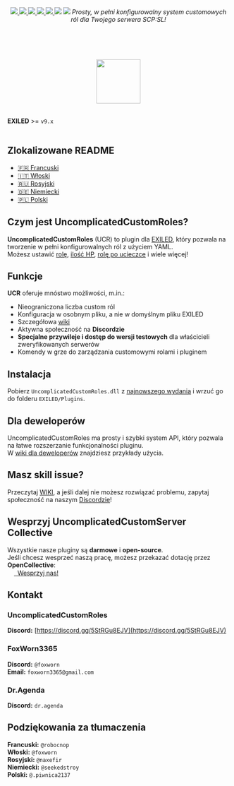 <div align="center">
  <a href="https://github.com/UncomplicatedCustomServer/UncomplicatedCustomRoles/releases/latest">
    <img src="https://img.shields.io/github/v/release/UncomplicatedCustomServer/UncomplicatedCustomRoles">
  </a> 
  <a href="https://github.com/UncomplicatedCustomServer/UncomplicatedCustomRoles/releases/latest">
    <img src="https://img.shields.io/github/downloads/UncomplicatedCustomServer/UncomplicatedCustomRoles/total">
  </a> 
  <a href="https://github.com/UncomplicatedCustomServer/UncomplicatedCustomRoles/pulls">
    <img src="https://img.shields.io/github/issues-pr/UncomplicatedCustomServer/UncomplicatedCustomRoles">
  </a> 
  <a href="https://github.com/UncomplicatedCustomServer/UncomplicatedCustomRoles/pulls">
    <img src="https://img.shields.io/github/issues-pr-closed/UncomplicatedCustomServer/UncomplicatedCustomRoles">
  </a> 
  <a href="https://github.com/UncomplicatedCustomServer/UncomplicatedCustomRoles/commits/main/">
    <img src="https://badgen.net/github/commits/UncomplicatedCustomServer/UncomplicatedCustomRoles/main">
  </a> 
  <img src="https://img.shields.io/badge/Verified_Exiled_Plugin-ss">

  <img src="https://raw.githubusercontent.com/UncomplicatedCustomServer/UncomplicatedCustomRoles/refs/heads/resources/ucr_promo_banner.png">
  <i>Prosty, w pełni konfigurowalny system customowych ról dla Twojego serwera SCP:SL!</i>

  <br><br>
  <br><br>
  <a href='https://discord.gg/5StRGu8EJV'>
    <img src='https://www.allkpop.com/upload/2021/01/content/262046/1611711962-discord-button.png' height="100">
  </a>
  <br><br>
</div>

**EXILED** >= `v9.x`
<br><br>

## Zlokalizowane README
- [&#127467;&#127479; Francuski](https://github.com/UncomplicatedCustomServer/UncomplicatedCustomRoles/blob/main/Localization/README-FR.md)
- [&#x1F1EE;&#x1F1F9; Włoski](https://github.com/UncomplicatedCustomServer/UncomplicatedCustomRoles/blob/main/Localization/README-IT.md)
- [&#127479;&#127482; Rosyjski](https://github.com/UncomplicatedCustomServer/UncomplicatedCustomRoles/blob/main/Localization/README-RU.md)
- [&#127465;&#127466; Niemiecki](https://github.com/UncomplicatedCustomServer/UncomplicatedCustomRoles/blob/main/Localization/README-DE.md)
- [&#127477;&#127473; Polski](https://github.com/UncomplicatedCustomServer/UncomplicatedCustomRoles/blob/main/Localization/README-PL.md)

## Czym jest UncomplicatedCustomRoles?
**UncomplicatedCustomRoles** (UCR) to plugin dla [EXILED](https://github.com/ExMod-Team/EXILED), który pozwala na tworzenie w pełni konfigurowalnych ról z użyciem YAML.\
Możesz ustawić <ins>rolę</ins>, <ins>ilość HP</ins>, <ins>rolę po ucieczce</ins> i wiele więcej!

## Funkcje
**UCR** oferuje mnóstwo możliwości, m.in.:
- Nieograniczona liczba custom ról
- Konfiguracja w osobnym pliku, a nie w domyślnym pliku EXILED
- Szczegółowa [wiki](https://github.com/UncomplicatedCustomServer/UncomplicatedCustomRoles/wiki)
- Aktywna społeczność na **Discordzie**
- __Specjalne przywileje i dostęp do wersji testowych__ dla właścicieli zweryfikowanych serwerów
- Komendy w grze do zarządzania customowymi rolami i pluginem

## Instalacja
Pobierz `UncomplicatedCustomRoles.dll` z [najnowszego wydania](https://github.com/UncomplicatedCustomServer/UncomplicatedCustomRoles/releases/latest) i wrzuć go do folderu `EXILED/Plugins`.

## Dla deweloperów
UncomplicatedCustomRoles ma prosty i szybki system API, który pozwala na łatwe rozszerzanie funkcjonalności pluginu.\
W [wiki dla deweloperów](https://github.com/UncomplicatedCustomServer/UncomplicatedCustomRoles/wiki/Developers-World) znajdziesz przykłady użycia.

## Masz skill issue?
Przeczytaj [WIKI](https://github.com/UncomplicatedCustomServer/UncomplicatedCustomRoles/wiki), a jeśli dalej nie możesz rozwiązać problemu, zapytaj społeczność na naszym [Discordzie](https://discord.gg/5StRGu8EJV)!

## Wesprzyj UncomplicatedCustomServer Collective
Wszystkie nasze pluginy są **darmowe** i **open-source**.\
Jeśli chcesz wesprzeć naszą pracę, możesz przekazać dotację przez **OpenCollective**:  
<a href="https://opencollective.com/ucs">
  <img height="15" src="https://raw.githubusercontent.com/UncomplicatedCustomServer/UncomplicatedCustomRoles/refs/heads/resources/oc_icon.png">&nbsp;&nbsp;Wesprzyj nas!
</a>

## Kontakt
### UncomplicatedCustomRoles
  **Discord:** [https://discord.gg/5StRGu8EJV](https://discord.gg/5StRGu8EJV)

### FoxWorn3365
  **Discord:** `@foxworn`\
  **Email:** `foxworn3365@gmail.com`

### Dr.Agenda
  **Discord:** `dr.agenda`

## Podziękowania za tłumaczenia
**Francuski:** `@robocnop`\
**Włoski:** `@foxworn`\
**Rosyjski:** `@naxefir`\
**Niemiecki:** `@seekedstroy`\
**Polski:** `@.piwnica2137`
